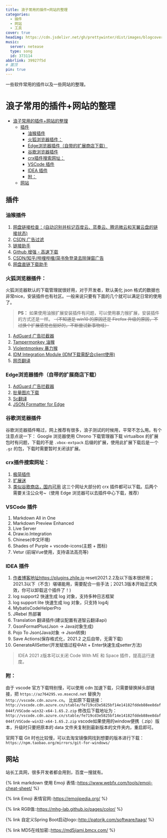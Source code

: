 ```yaml
---
title: 浪子常用的插件+网站的整理
categories:
  - 插件
  - 网站
  - 工具
cover: true
headimg: https://cdn.jsdelivr.net/gh/prettywinter/dist/images/blogcover/工欲善其事.jpg
music:
  server: netease
  type: song
  id: 373114
abbrlink: 39927f5d
# 置顶
pin: true
---
```


一些软件常用的插件以及一些网站的整理。

<!-- more -->

# 浪子常用的插件+网站的整理

<!-- @import "[TOC]" {cmd="toc" depthFrom=2 depthTo=4 orderedList=false} -->

<!-- code_chunk_output -->

- [浪子常用的插件+网站的整理](#浪子常用的插件网站的整理)
  - [插件](#插件)
    - [油猴插件](#油猴插件)
    - [火狐浏览器插件：](#火狐浏览器插件)
    - [Edge浏览器插件（自带的扩展商店下载）](#edge浏览器插件自带的扩展商店下载)
    - [谷歌浏览器插件](#谷歌浏览器插件)
    - [crx插件搜索网址：](#crx插件搜索网址)
    - [VSCode 插件](#vscode-插件)
    - [IDEA 插件](#idea-插件)
    - [附：](#附)
  - [网站](#网站)

<!-- /code_chunk_output -->

## 插件
### 油猴插件
1. [网盘链接检查：(自动识别并标记百度云、蓝奏云、腾讯微云和天翼云盘的链接状态)](https://greasyfork.org/zh-CN/scripts/394216-%E7%BD%91%E7%9B%98%E9%93%BE%E6%8E%A5%E6%A3%80%E6%9F%A5)
2. [CSDN 广告过滤](https://greasyfork.org/zh-CN/scripts/378351-%E6%8C%81%E7%BB%AD%E6%9B%B4%E6%96%B0-csdn%E5%B9%BF%E5%91%8A%E5%AE%8C%E5%85%A8%E8%BF%87%E6%BB%A4-%E4%BA%BA%E6%80%A7%E5%8C%96%E8%84%9A%E6%9C%AC%E4%BC%98%E5%8C%96-%E4%B8%8D%E7%94%A8%E5%86%8D%E7%99%BB%E5%BD%95%E4%BA%86-%E8%AE%A9%E4%BD%A0%E4%BD%93%E9%AA%8C%E4%BB%A4%E4%BA%BA%E6%83%8A%E5%96%9C%E7%9A%84%E5%B4%AD%E6%96%B0csdn)
3. [链接助手](https://greasyfork.org/zh-CN/scripts/422773-%E9%93%BE%E6%8E%A5%E5%8A%A9%E6%89%8B)
4. [Github 增强 - 高速下载](https://greasyfork.org/zh-CN/scripts/412245-github-%E5%A2%9E%E5%BC%BA-%E9%AB%98%E9%80%9F%E4%B8%8B%E8%BD%BD)
5. [CSDN/知乎/哔哩哔哩/简书免登录去除弹窗广告](https://greasyfork.org/zh-CN/scripts/428960-csdn-%E7%9F%A5%E4%B9%8E-%E5%93%94%E5%93%A9%E5%93%94%E5%93%A9-%E7%AE%80%E4%B9%A6%E5%85%8D%E7%99%BB%E5%BD%95%E5%8E%BB%E9%99%A4%E5%BC%B9%E7%AA%97%E5%B9%BF%E5%91%8A)
6. [网盘直链下载助手](https://greasyfork.org/zh-CN/scripts/436446-%E7%BD%91%E7%9B%98%E7%9B%B4%E9%93%BE%E4%B8%8B%E8%BD%BD%E5%8A%A9%E6%89%8B)


### 火狐浏览器插件：
火狐浏览器默认的下载管理就很好用，对于开发者，默认美化 json 格式的数据也非常nice，安装插件也有社区。一般来说只要有下面的几个就可以满足日常的使用了。 
> **PS：** 如果使用油猴扩展安装插件有问题，可以使用暴力猴扩展，安装插件的方式还是一样。 ~~（不知道是 win10 的原因还是 Firefox 升级的原因，不过换个扩展感觉也挺好的，不断尝试新事物哇）~~
1. [AdGuard 广告拦截器](https://addons.mozilla.org/zh-CN/firefox/addon/adguard-adblocker/?utm_source=addons.mozilla.org&utm_medium=referral&utm_content=search)
2. [Tampermonkey 油猴](https://addons.mozilla.org/zh-CN/firefox/addon/tampermonkey/?utm_source=addons.mozilla.org&utm_medium=referral&utm_content=search)
3. [Violentmonkey 暴力猴](https://addons.mozilla.org/zh-CN/firefox/addon/violentmonkey/?utm_source=addons.mozilla.org&utm_medium=referral&utm_content=search)
4. [IDM Integration Module (IDM下载需配合client使用)](https://addons.mozilla.org/zh-CN/firefox/addon/tonec-idm-integration-module/?utm_source=addons.mozilla.org&utm_medium=referral&utm_content=search)
5. [网页翻译](https://addons.mozilla.org/zh-CN/firefox/addon/traduzir-paginas-web/?utm_source=addons.mozilla.org&utm_medium=referral&utm_content=search)

### Edge浏览器插件（自带的扩展商店下载）
1. [AdGuard 广告拦截器](https://microsoftedge.microsoft.com/addons/detail/adguard-%E5%B9%BF%E5%91%8A%E6%8B%A6%E6%88%AA%E5%99%A8/pdffkfellgipmhklpdmokmckkkfcopbh)
2. [批量图片下载](https://microsoftedge.microsoft.com/addons/detail/fatkun%E5%9B%BE%E7%89%87%E6%89%B9%E9%87%8F%E4%B8%8B%E8%BD%BD-pro/dammmokdamnimedflemdaoamhldmldff)
3. [Sc翻译](https://microsoftedge.microsoft.com/addons/detail/sc%E7%BF%BB%E8%AF%91/ebkimaahhkeiplegpghijhgmlcdkeppf)
4. [JSON Formatter for Edge](https://microsoftedge.microsoft.com/addons/detail/json-formatter-for-edge/njpoigijhgbionbfdbaopheedbpdoddi)

### 谷歌浏览器插件
谷歌浏览器插件略过，网上推荐有很多，浪子测试的时候用，平常不怎么用。有个注意点说一下： Google 浏览器使用 Chrono 下载管理器下载 virtualbox 的扩展包时有问题，下载的不是 `.vbox-extpack` 后缀的扩展，使用此扩展下载后是一个 `.gz` 的包，下载时需要暂时关闭该扩展。

### crx插件搜索网址：
1. [极简插件](https://chrome.zzzmh.cn/)
2. [扩展迷](https://www.extfans.com/)
3. [类似谷歌商店，国内可用](https://www.gugeapps.net/)
这三个网址大部分的 crx 插件都可以下载。后两个需要关注公众号~（使用 Edge 浏览器可以去插件中心下载，推荐）


### VSCode 插件
1. Markdown All in One
2. Markdown Preview Enhanced
3. Live Server
4. Draw.io.Integration
5. Chinese(中文环境)
6. Shades of Purple + vscode-icons(主题 + 图标)
7. Vetur (前端Vue使用，支持语法高亮等)


### IDEA 插件
1. [作者博客地址](https://zhile.io)https://plugins.zhile.io reset(2021.2.2及以下版本很好用；2021.3以下（不含）堪堪能用，需要配合一些手法；2021.3版本开始正式失效，你可以卸载这个插件了！)
2. log support2 快速生成 log 对象，支持多种日志框架
3. log support lite 快速生成 log 对象，只支持 log4j
4. MybatisCodeHelperPro
5. JRebel 热部署
6. Translation 翻译插件(建议配置有道智云翻译api)
7. GsonFormatPlus(Json -> Java对象生成)
8. Pojo To Json(Java对象 -> Json转换)
9. Save Actions(保存格式化，2021.2 之后自带，无需下载)
10. GenerateAllSetter(开发赋值过程中Alt + Enter快速生成setter方法)

> IDEA 2021 z版本可以关闭 Code With ME 和 Space 插件，提高运行速度。

### 附：
由于 vscode 官方下载特别慢，可以使用 cdn 加速下载，只需要替换掉头部链接，把 `https://az764295.vo.msecnd.net` 替换为 `http://vscode.cdn.azure.cn`。
比如原下载链接：`http://vscode.cdn.azure.cn/stable/fe719cd3e5825bf14e14182fddeb88ee8daf044f/VSCode-win32-x64-1.65.2.zip`
修改后下载地址为：`http://vscode.cdn.azure.cn/stable/fe719cd3e5825bf14e14182fddeb88ee8daf044f/VSCode-win32-x64-1.65.2.zip`
vscode如果使用的window便携（.zip）版本，升级时只要把原本的 data 文件夹复制到最新版本的文件夹内，重启即可。


官网下载 Git 时也比较慢，可以去淘宝镜像网找到想要的版本进行下载：`https://npm.taobao.org/mirrors/git-for-windows/`



## 网站
站长工具网，很多开发者都会用到，百度一搜就有。

{% link markdown 使用 Emoji 表情::https://www.webfx.com/tools/emoji-cheat-sheet/ %}

{% link Emoji 表情官网::https://emojipedia.org/ %}

{% link RGB值::https://mhg-lab.github.io/pages/color/ %}

{% link 自定义Spring Boot启动logo::http://patorjk.com/software/taag/ %}

{% link MD5在线加密::https://md5jiami.bmcx.com/ %}